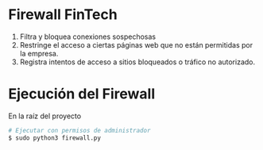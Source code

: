 
# Firewall FinTech

1. Filtra y bloquea conexiones sospechosas
2. Restringe el acceso a ciertas páginas web que no están permitidas por la empresa.
3. Registra intentos de acceso a sitios bloqueados o tráfico no autorizado.

# Ejecución del Firewall

En la raíz del proyecto

```bash
# Ejecutar con permisos de administrador
$ sudo python3 firewall.py
```